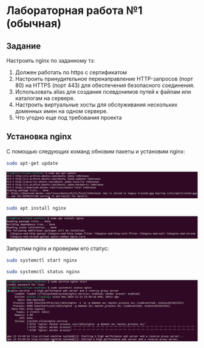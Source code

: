 # Лабораторная работа №1 (обычная)

## Задание
Настроить nginx по заданному тз:
1. Должен работать по https c сертификатом
2. Настроить принудительное перенаправление HTTP-запросов (порт 80) на HTTPS (порт 443) для обеспечения безопасного соединения.
3. Использовать alias для создания псевдонимов путей к файлам или каталогам на сервере.
4. Настроить виртуальные хосты для обслуживания нескольких доменных имен на одном сервере.
5. Что угодно еще под требования проекта

## Установка nginx

С помощью следующих команд обновим пакеты и установим nginx:
```bash
sudo apt-get update
```
![Обновление пакетов](https://github.com/lisalaktionova/itmo_devops-clouds/blob/main/DevOps/Laba_1/update.png)

```bash
sudo apt install nginx
```
![Установка nginx](https://github.com/lisalaktionova/itmo_devops-clouds/blob/main/DevOps/Laba_1/install_nginx.png)

Запустим nginx и проверим его статус:
```bash
sudo systemctl start nginx
```
```bash
sudo systemctl status nginx
```
![](https://github.com/lisalaktionova/itmo_devops-clouds/blob/main/DevOps/Laba_1/start_nginx.png)
